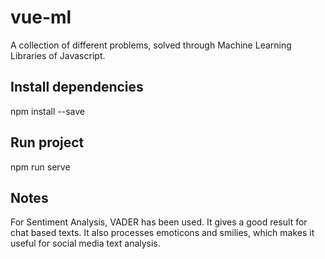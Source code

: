 # vue-ml
A collection of different problems, solved through Machine Learning Libraries of Javascript.

## Install dependencies
npm install --save

## Run project
npm run serve

## Notes
For Sentiment Analysis, VADER has been used. It gives a good result for chat based texts. It also processes emoticons and smilies, which makes it useful for social media text analysis.
